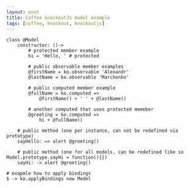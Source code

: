 ```yaml
---
layout: post
title: Coffee knockoutJs model example
tags: [coffee, knockout, knockoutjs]
---
```


    class @Model
        constructor: ()->
            # protected member example
            hi = 'Hello, ' # protected

            # public observable member examples
            @firstName = ko.observable 'Alexandr'
            @lastName = ko.observable 'Marchenko'

            # public computed member example
            @fullName = ko.computed =>
                @firstName() + ' ' + @lastName()

            # another computed that uses protected memeber
            @greeting = ko.computed =>
                hi + @fullName()

        # public method (one per instance, can not be redefined via prototype)
        sayHello: => alert @greeting()

        # public method (one for all models, can be redefined like so Model.prototype.sayHi = function(){})
        sayHi: -> alert @greeting()

    # exapmle how to apply bindings
    $ -> ko.applyBindings new Model
